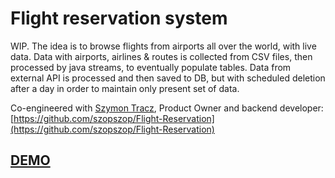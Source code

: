 # Flight reservation system
WIP. The idea is to browse flights from airports all over the world, with live data. Data with airports, airlines & routes is collected from CSV files, then processed by java streams, to eventually populate tables. Data from external API is processed and then saved to DB, but with scheduled deletion after a day in order to maintain only present set of data.

Co-engineered with [Szymon Tracz](https://github.com/szopszop/), Product Owner and backend developer:
[https://github.com/szopszop/Flight-Reservation](https://github.com/szopszop/Flight-Reservation)


## [DEMO](https://ochotadariusz.github.io/flight-reservations-react/)
